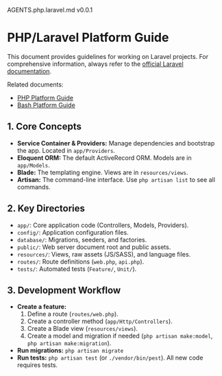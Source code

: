 AGENTS.php.laravel.md v0.0.1

# PHP/Laravel Platform Guide

This document provides guidelines for working on Laravel projects. For comprehensive information, always refer to the [official Laravel documentation](https://laravel.com/docs).

Related documents:
- [PHP Platform Guide](./AGENTS.php.md)
- [Bash Platform Guide](./AGENTS.bash.md)

## 1. Core Concepts

- **Service Container & Providers:** Manage dependencies and bootstrap the app. Located in `app/Providers`.
- **Eloquent ORM:** The default ActiveRecord ORM. Models are in `app/Models`.
- **Blade:** The templating engine. Views are in `resources/views`.
- **Artisan:** The command-line interface. Use `php artisan list` to see all commands.

## 2. Key Directories

- `app/`: Core application code (Controllers, Models, Providers).
- `config/`: Application configuration files.
- `database/`: Migrations, seeders, and factories.
- `public/`: Web server document root and public assets.
- `resources/`: Views, raw assets (JS/SASS), and language files.
- `routes/`: Route definitions (`web.php`, `api.php`).
- `tests/`: Automated tests (`Feature/`, `Unit/`).

## 3. Development Workflow

- **Create a feature:**
  1.  Define a route (`routes/web.php`).
  2.  Create a controller method (`app/Http/Controllers`).
  3.  Create a Blade view (`resources/views`).
  4.  Create a model and migration if needed (`php artisan make:model`, `php artisan make:migration`).
- **Run migrations:** `php artisan migrate`
- **Run tests:** `php artisan test` (or `./vendor/bin/pest`). All new code requires tests.
